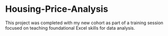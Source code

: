 # Housing-Price-Analysis
This project was completed with my new cohort as part of a training session focused on teaching foundational Excel skills for data analysis.
